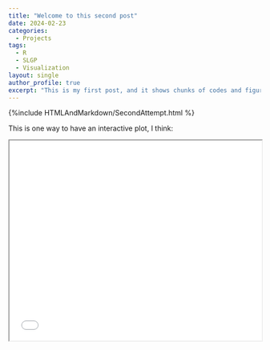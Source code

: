```yaml
---
title: "Welcome to this second post"
date: 2024-02-23
categories:
  - Projects
tags:
  - R
  - SLGP
  - Visualization
layout: single
author_profile: true
excerpt: "This is my first post, and it shows chunks of codes and figures directly from a Rmarkdown file. "
---
```


{%include HTMLAndMarkdown/SecondAttempt.html %}

This is one way to have an interactive plot, I think:
<iframe src="/assets/HTMLpages/myPlot.html" width="100%" height="400"></iframe>
